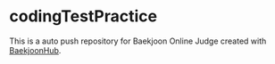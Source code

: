 # codingTestPractice
This is a auto push repository for Baekjoon Online Judge created with [BaekjoonHub](https://github.com/BaekjoonHub/BaekjoonHub).
